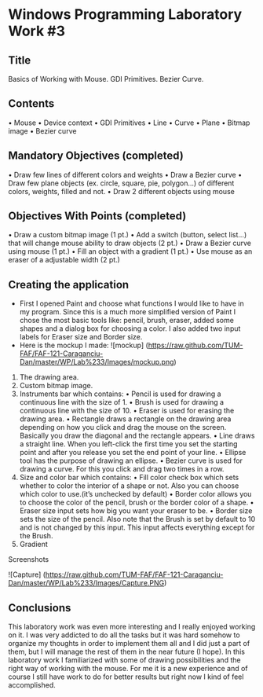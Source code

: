 Windows Programming Laboratory Work #3
======================================

Title
-----
Basics of Working with Mouse. GDI Primitives. Bezier Curve.

Contents
--------
•	Mouse
•	Device context
•	GDI Primitives
•	Line
•	Curve
•	Plane
•	Bitmap image
•	Bezier curve

Mandatory Objectives (completed)
--------------------------------
•	Draw few lines of different colors and weights
•	Draw a Bezier curve
•	Draw few plane objects (ex. circle, square, pie, polygon...) of different colors, weights, filled and not.
•	Draw 2 different objects using mouse

Objectives With Points (completed)
----------------------------------
•	Draw a custom bitmap image (1 pt.)
•	Add a switch (button, select list...) that will change mouse ability to draw objects (2 pt.)
•	Draw a Bezier curve using mouse (1 pt.)
•	Fill an object with a gradient (1 pt.)
•	Use mouse as an eraser of a adjustable width (2 pt.)

Creating the application
--------------------------
-	First I opened Paint and choose what functions I would like to have in my program. Since this is a much  more simplified version of Paint I chose the most basic tools like: pencil, brush, eraser, added some shapes and a dialog box for choosing a color. I also added two input labels for Eraser size and Border size.
-	Here is the mockup I made:
![mockup] (https://raw.github.com/TUM-FAF/FAF-121-Caraganciu-Dan/master/WP/Lab%233/Images/mockup.png)

1.	The drawing area.
2.	Custom bitmap image.
3.	Instruments bar which contains:
•	Pencil is used for drawing a continuous line with the size of 1.
•	Brush is used for drawing a continuous line with the size of 10.
•	Eraser is used for erasing the drawing area.
•	Rectangle draws a rectangle on the drawing area depending on how you click and drag the mouse on the screen. Basically you draw the diagonal and the rectangle appears. 
•	Line draws a straight line. When you left-click the first time you set the starting point and after you release you set the end point of your line.
•	Ellipse tool has the purpose of drawing an ellipse.
•	Bezier curve is used for drawing a curve. For this you click and drag two times in a row.
4.	Size and color bar which contains:
•	Fill color check box which sets whether to color the interior of a shape or not. Also you can choose which color to use.(it’s unchecked by default)
•	Border color allows you to choose the color of the pencil, brush or the border color of a shape.
•	Eraser size input sets how big you want your eraser to be.
•	Border size sets the size of the pencil. Also note that the Brush is set by default to 10 and is not changed by this input. This input affects everything except for the Brush.  
5.	Gradient


Screenshots

![Capture] (https://raw.github.com/TUM-FAF/FAF-121-Caraganciu-Dan/master/WP/Lab%233/Images/Capture.PNG)

Conclusions
--------------------------
This laboratory work was even more interesting and I really enjoyed working on it. I was very addicted to do all the tasks but it was hard somehow to organize my thoughts in order to implement them all and I did just a part of them, but I will manage the rest of them in the near future (I hope).         In this laboratory work I familiarized with some of drawing possibilities and the right way of working with the mouse. For me it is a new experience and of course I still have work to do for better results but right now I kind of feel accomplished. 
